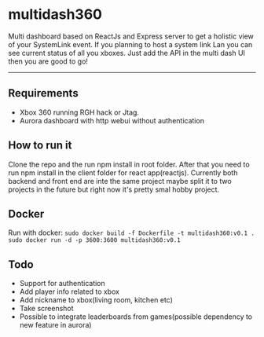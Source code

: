 # multidash360
Multi dashboard based on ReactJs and Express server to get a holistic view of your SystemLink event. If you planning to host a system link Lan you can see current status of all you xboxes. Just add the API in the multi dash UI then you are good to go!
- - - -
## Requirements ##
* Xbox 360 running RGH hack or Jtag. 
* Aurora dashboard with http webui without authentication

## How to run it ##
Clone the repo and the run npm install in root folder. After that you need to run npm install in the client folder for react app(reactjs). Currently both backend and front end are inte the same project maybe split it to two projects in the future but right now it's pretty smal hobby project.
## Docker ##
Run with docker:
`sudo docker build -f Dockerfile -t multidash360:v0.1 .`
`sudo docker run -d -p 3600:3600 multidash360:v0.1`

## Todo ##
* Support for authentication
* Add player info related to xbox
* Add nickname to xbox(living room, kitchen etc)
* Take screenshot
* Possible to integrate leaderboards from games(possible dependency to new feature in  aurora)
